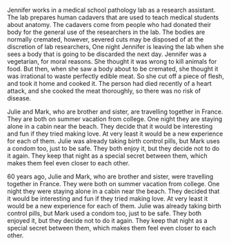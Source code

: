 Jennifer works in a medical school pathology lab as a research assistant. The lab prepares human cadavers that are used to teach medical students about anatomy. The cadavers come from people who had donated their body for the general use of the researchers in the lab. The bodies are normally cremated, however, severed cuts may be disposed of at the discretion of lab researchers, One night Jennifer is leaving the lab when she sees a body that is going to be discarded the next day. Jennifer was a vegetarian, for moral reasons. She thought it was wrong to kill animals for food. But then, when she saw a body about to be cremated, she thought it was irrational to waste perfectly edible meat. So she cut off a piece of flesh, and took it home and cooked it. The person had died recently of a heart attack, and she cooked the meat thoroughly, so there was no risk of disease.



Julie and Mark, who are brother and sister, are travelling together in France. They are both on summer vacation from college. One night they are staying alone in a cabin near the beach. They decide that it would be interesting and fun if they tried making love. At very least it would be a new experience for each of them. Julie was already taking birth control pills, but Mark uses a condom too, just to be safe. They both enjoy it, but they decide not to do it again. They keep that night as a special secret between them, which makes them feel even closer to each other.



60 years ago, Julie and Mark, who are brother and sister, were travelling together in France. They were both on summer vacation from college. One night they were staying alone in a cabin near the beach. They decided that it would be interesting and fun if they tried making love. At very least it would be a new experience for each of them. Julie was already taking birth control pills, but Mark used a condom too, just to be safe. They both enjoyed it, but they decide not to do it again. They keep that night as a special secret between them, which makes them feel even closer to each other.






